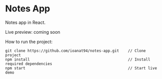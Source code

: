 # Notes App
Notes app in React.  

Live preview: coming soon

How to run the project:  

```
git clone https://github.com/ioanat94/notes-app.git    // Clone project  
npm install                                            // Install required dependencies  
npm start                                              // Start live demo  
```
